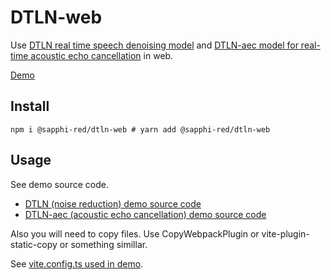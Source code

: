 # DTLN-web

Use [DTLN real time speech denoising model](https://github.com/breizhn/DTLN) and [DTLN-aec model for real-time acoustic echo cancellation](https://github.com/breizhn/DTLN-aec) in web.

[Demo](https://dtln-web.sapphi.red/)

## Install

```
npm i @sapphi-red/dtln-web # yarn add @sapphi-red/dtln-web
```

## Usage

See demo source code.

- [DTLN (noise reduction) demo source code](https://github.com/sapphi-red/DTLN-web/blob/main/demo/src/index.ts)
- [DTLN-aec (acoustic echo cancellation) demo source code](https://github.com/sapphi-red/DTLN-web/blob/main/demo/aec/src/index.ts)

Also you will need to copy files.
Use CopyWebpackPlugin or vite-plugin-static-copy or something simillar.

See [vite.config.ts used in demo](https://github.com/sapphi-red/DTLN-web/blob/main/demo/vite.config.ts).
